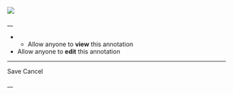 ![](https://bat.bing.com/action/0?ti=56018282&Ver=2&mid=7596245d-0f56-42fd-9aca-bbdd943f6fb4&sid=201ffde0635411ee902411d77b750559&vid=20202bf0635411ee9ac03f2e618b0b9f&vids=0&msclkid=N&pi=0&lg=en-US&sw=800&sh=600&sc=24&nwd=1&tl=Shortform%20%7C%20Book&p=https%3A%2F%2Fwww.shortform.com%2Fapp%2Fbook%2Fa-promised-land%2Fchapters-22-23&r=&lt=392&evt=pageLoad&sv=1&rn=749054)

__

  *   * Allow anyone to **view** this annotation
  * Allow anyone to **edit** this annotation



* * *

Save Cancel

__



